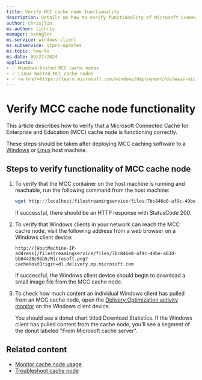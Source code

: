 ```yaml
---
title: Verify MCC cache node functionality
description: Details on how to verify functionality of Microsoft Connected Cache for Enterprise and Education (MCC) cache nodes.
author: chrisjlin
ms.author: lichris
manager: naengler
ms.service: windows-client
ms.subservice: itpro-updates
ms.topic: how-to
ms.date: 09/27/2024
appliesto: 
- ✅ Windows-hosted MCC cache nodes
- ✅ Linux-hosted MCC cache nodes
- ✅ <a href=https://learn.microsoft.com/windows/deployment/do/waas-microsoft-connected-cache target=_blank>Microsoft Connected Cache for Enterprise and Education</a>	
---
```


# Verify MCC cache node functionality

This article describes how to verify that a Microsoft Connected Cache for Enterprise and Education (MCC) cache node is functioning correctly.

These steps should be taken after deploying MCC caching software to a [Windows](mcc-ent-deploy-to-windows.md) or [Linux](mcc-ent-deploy-to-linux.md) host machine.

## Steps to verify functionality of MCC cache node

1. To verify that the MCC container on the host machine is running and reachable, run the following command from the host machine:

    ```powershell
    wget http://localhost/filestreamingservice/files/7bc846e0-af9c-49be-a03d-bb04428c9bb5/Microsoft.png?cacheHostOrigin=dl.delivery.mp.microsoft.com
    ```

    If successful, there should be an HTTP response with StatusCode 200.

1. To verify that Windows clients in your network can reach the MCC cache node, visit the following address from a web browser on a Windows client device:

    `http://[HostMachine-IP-address]/filestreamingservice/files/7bc846e0-af9c-49be-a03d-bb04428c9bb5/Microsoft.png?cacheHostOrigin=dl.delivery.mp.microsoft.com`

    If successful, the Windows client device should begin to download a small image file from the MCC cache node.

1. To check how much content an individual Windows client has pulled from an MCC cache node, open the [Delivery Optimization activity monitor](/microsoft-365-apps/updates/delivery-optimization#viewing-data-about-the-use-of-delivery-optimization) on the Windows client device.

    You should see a donut chart titled Download Statistics. If the Windows client has pulled content from the cache node, you'll see a segment of the donut labeled "From Microsoft cache server".

## Related content

- [Monitor cache node usage](mcc-ent-monitoring.md)
- [Troubleshoot cache node](mcc-ent-support-and-troubleshooting.md)
